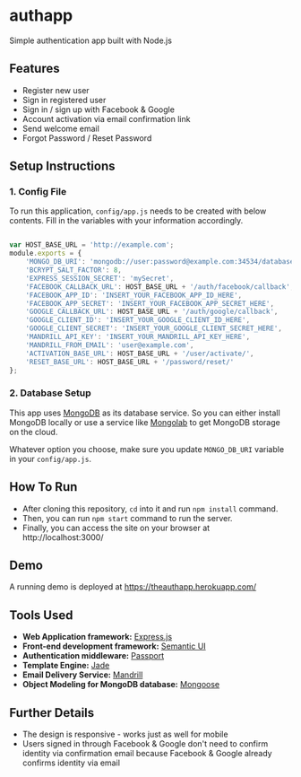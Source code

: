authapp
===
Simple authentication app built with Node.js

## Features
* Register new user
* Sign in registered user
* Sign in / sign up with Facebook & Google
* Account activation via email confirmation link
* Send welcome email
* Forgot Password / Reset Password

## Setup Instructions

### 1. Config File
To run this application, `config/app.js` needs to be created with below contents. Fill in the variables with your information accordingly.

```javascript

var HOST_BASE_URL = 'http://example.com';
module.exports = {
	'MONGO_DB_URI': 'mongodb://user:password@example.com:34534/database',
	'BCRYPT_SALT_FACTOR': 8,
	'EXPRESS_SESSION_SECRET': 'mySecret',
	'FACEBOOK_CALLBACK_URL': HOST_BASE_URL + '/auth/facebook/callback',
	'FACEBOOK_APP_ID': 'INSERT_YOUR_FACEBOOK_APP_ID_HERE',
	'FACEBOOK_APP_SECRET': 'INSERT_YOUR_FACEBOOK_APP_SECRET_HERE',
	'GOOGLE_CALLBACK_URL': HOST_BASE_URL + '/auth/google/callback',
	'GOOGLE_CLIENT_ID': 'INSERT_YOUR_GOOGLE_CLIENT_ID_HERE',
	'GOOGLE_CLIENT_SECRET': 'INSERT_YOUR_GOOGLE_CLIENT_SECRET_HERE',	
	'MANDRILL_API_KEY': 'INSERT_YOUR_MANDRILL_API_KEY_HERE',
	'MANDRILL_FROM_EMAIL': 'user@example.com',
	'ACTIVATION_BASE_URL': HOST_BASE_URL + '/user/activate/',
	'RESET_BASE_URL': HOST_BASE_URL + '/password/reset/'
};

```

### 2. Database Setup

This app uses [MongoDB](https://www.mongodb.org/) as its database service. So you can either install MongoDB locally or use a service like [Mongolab](https://mongolab.com/) to get MongoDB storage on the cloud.

Whatever option you choose, make sure you update `MONGO_DB_URI` variable in your `config/app.js`.


## How To Run

* After cloning this repository, `cd` into it and run `npm install` command.
* Then, you can run `npm start` command to run the server.
* Finally, you can access the site on your browser at http://localhost:3000/


## Demo

A running demo is deployed at https://theauthapp.herokuapp.com/


## Tools Used
* **Web Application framework:** [Express.js](http://expressjs.com/)
* **Front-end development framework:** [Semantic UI](http://semantic-ui.com/)
* **Authentication middleware:** [Passport](http://passportjs.org/)
* **Template Engine:** [Jade](http://jade-lang.com/)
* **Email Delivery Service:** [Mandrill](http://www.mandrill.com/)
* **Object Modeling for MongoDB database:** [Mongoose](http://mongoosejs.com/)


## Further Details

* The design is responsive - works just as well for mobile
* Users signed in through Facebook & Google don't need to confirm identity via confirmation email because Facebook & Google already confirms identity via email

